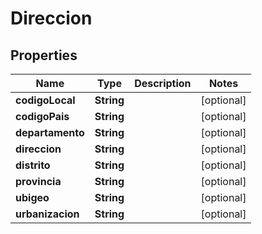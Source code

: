# Direccion

## Properties
Name | Type | Description | Notes
------------ | ------------- | ------------- | -------------
**codigoLocal** | **String** |  |  [optional]
**codigoPais** | **String** |  |  [optional]
**departamento** | **String** |  |  [optional]
**direccion** | **String** |  |  [optional]
**distrito** | **String** |  |  [optional]
**provincia** | **String** |  |  [optional]
**ubigeo** | **String** |  |  [optional]
**urbanizacion** | **String** |  |  [optional]
